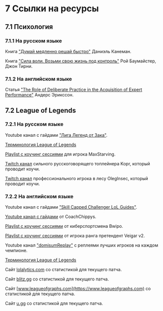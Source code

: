 # 7 Ссылки на ресурсы

## 7.1 Психология

### 7.1.1 На русском языке

Книга ["Думай медленно решай быстро"](https://www.litres.ru/daniel-kaneman/dumay-medlenno-reshay-bystro) Даниэль Канеман.

Книга ["Сила воли. Возьми свою жизнь под контроль"](https://en.wikipedia.org/wiki/Willpower:_Rediscovering_the_Greatest_Human_Strength) Рой Баумайстер, Джон Тирни.

### 7.1.2 На английском языке

Статья ["The Role of Deliberate Practice in the Acquisition of Expert Performance"](https://graphics8.nytimes.com/images/blogs/freakonomics/pdf/DeliberatePractice(PsychologicalReview).pdf) Андерс Эрикссон.

## 7.2 League of Legends

### 7.2.1 На русском языке

Youtube канал с гайдами ["Лига Легенд от Зака"](https://www.youtube.com/@DarthZak).

[Терминология League of Legends](https://leagueoflegends.fandom.com/ru/wiki/Терминология_(League_of_Legends))

[Playlist с коучинг сессиями](https://www.youtube.com/@maxstarving1615) для игрока MaxStarving.

[Twitch канал](https://www.twitch.tv/kprlol) сильного русскоговорящего топлейнера Kopr, который проводит коучи.

[Twitch канал](https://www.twitch.tv/oleg_insec) профессионального игрока в лесу OlegInsec, который проводит коучи.

### 7.2.2 На английском языке

Youtube канал с гайдами ["Skill Capped Challenger LoL Guides"](https://www.youtube.com/@skillcapped).

[Youtube канал с гайдами](https://www.youtube.com/@CoachChippys/videos) от CoachChippys.

[Playlist с коучинг сессиями](https://www.youtube.com/watch?v=fJ-C4PEk-9Y&list=PLO-puISV1uJLhELuQ1ad3ayP5A53OMgkB) от киберспортсмена Bwipo.

[Playlist с коучинг сессиями](https://www.youtube.com/watch?v=t5SfWfP_rn0&list=PLxj8raNfasDH9_80MLUNmeUXOciniA_8T) от игрока ранга претендент Veigar v2.

Youtube канал ["domisumReplay"](https://www.youtube.com/@domisumReplay) с реплеями лучших игроков на каждом чемпионе.

[Терминология League of Legends](https://leagueoflegends.fandom.com/wiki/Terminology_(League_of_Legends))

Сайт [lolalytics.com](https://lolalytics.com) со статистикой для текущего патча.

Сайт [blitz.gg](https://blitz.gg/lol) со статистикой для текущего патча.

Сайт [www.leagueofgraphs.com](https://www.leagueofgraphs.com) со статистикой для текущего патча.

Сайт [u.gg](https://u.gg) со статистикой для текущего патча.
